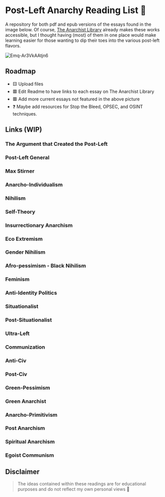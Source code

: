 # Post-Left Anarchy Reading List 🏴

A repository for both pdf and epub versions of the essays found in the image below. Of course, [The Anarchist Library](https://theanarchistlibrary.org/special/index) already makes these works accessible, but I thought having (most) of them in one place would make learning easier for those wanting to dip their toes into the various post-left flavors.

![Emq-Ar3VkAAtjn6](https://user-images.githubusercontent.com/109400458/179336945-a9525890-5d16-49b1-ae03-33087a7e6f8f.jpg)

## Roadmap
- 🟨 Upload files
- 🟥 Edit Readme to have links to each essay on The Anarchist Library
- 🟥 Add more current essays not featured in the above picture
- ❓ Maybe add resources for Stop the Bleed, OPSEC, and OSINT techniques. 

## Links (WIP)

### The Argument that Created the Post-Left
### Post-Left General
### Max Stirner
### Anarcho-Individualism
### Nihilism
### Self-Theory
### Insurrectionary Anarchism
### Eco Extremism
### Gender Nihilism
### Afro-pessimism - Black Nihilism
### Feminism
### Anti-Identity Politics
### Situationalist
### Post-Situationalist
### Ultra-Left
### Communization
### Anti-Civ
### Post-Civ
### Green-Pessimism
### Green Anarchist
### Anarcho-Primitivism
### Post Anarchism
### Spiritual Anarchism
### Egoist Communism

## Disclaimer
> The ideas contained within these readings are for educational purposes and do not reflect my own personal views 🖤
